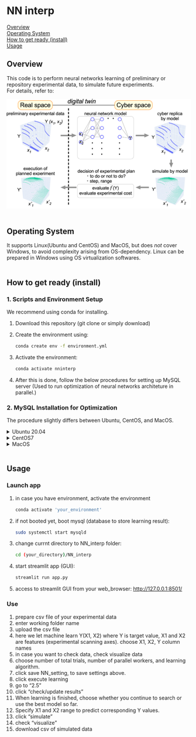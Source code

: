 # NN interp

[Overview](#overview)  
[Operating System](#operating-system)  
[How to get ready (install)](#how-to-get-ready-install)  
[Usage](#usage)  

## Overview
This code is to perform neural networks learning of preliminary or repository experimental data, to simulate future experiments.  
For details, refer to:

![gif](overview.gif)
<br />
<br />

## Operating System
It supports Linux(Ubuntu and CentOS) and MacOS, but does _not_ cover Windows, to avoid complexity arising from OS-dependency.  Linux can be prepared in Windows using OS virtualization softwares.
<br />
<br />

## How to get ready (install)

### 1. Scripts and Environment Setup
We recommend using conda for installing.
1. Download this repository (git clone or simply 
download)
2. Create the environment using:
	```bash
	conda create env -f environment.yml
	```

3. Activate the environment:
	```bash
	conda activate nninterp
	```
4. After this is done, follow the below procedures for setting up MySQL server (Used to run optimization of neural networks architeture in parallel.)




### 2. MySQL Installation for Optimization
The procedure slightly differs between Ubuntu, CentOS, and MacOS.


<details><summary>Ubuntu 20.04</summary><div>

#### Installation
1. update apt just in case  
	```bash
	sudo apt update
	```
2. check available package
	```bash
	apt-cache policy mysql-server
	```
	...suppose "8.0.22-0ubuntu0.20.04.2" is shown as candidate,
3. simulate installation
	```bash
	apt-get install -s mysql-client=8.0.22-0ubuntu0.20.04.2
	```
	```bash
	apt-get install -s mysql-community-server=8.0.22-0ubuntu0.20.04.2
	```
	```bash
	apt-get install -s mysql-server=8.0.22-0ubuntu0.20.04.2
	```
	if there is no error, let's install them
4. install
	```bash
	apt-get install mysql-client=8.0.22-0ubuntu0.20.04.2
	```
	```bash
	apt-get install mysql-community-server=8.0.22-0ubuntu0.20.04.2
	```
	```bash
	apt-get install mysql-server=8.0.22-0ubuntu0.20.04.2
	```
#### Setup
1. set password for root
	```bash
	sudo mysql-secure_installation
	```
	set your password
2. keep answering yes, until the script "mysql-secure_installation" ends
3. login to MySQL, using the password set above  
	```bash
	mysql -u root -p
	```
4. create a database, called “NN_interp”
	```bash
	mysql> CREATE DATABASE IF NOT EXISTS NN_interp;
	```
5. create user, username: nn_user_1, password:nn_user_1_P  
	```bash
	mysql> CREATE USER IF NOT EXISTS nn_user_1@localhost IDENTIFIED BY ‘nn_user_1_P’;
	```
6. allow user to modify only database named “NN_interp”
	```bash
	mysql> GRANT ALL PRIVILEGES ON NN_interp.* TO nn_user_1@localhost;
	```
7. release memory
	```bash
	mysql> FLUSH PRIVILEGES;
	```
8. exit mysql_console
	```bash
	mysql> exit;
	```
9. make a configuration file “.my.cnf” for mysql, where username etc is written at home folder.  Here we write password for user1 who is allowed to modify only NN_interp database.  From now on, config.ini will be referenced from executing app.py, and you do not need to enter password each time.  You can modify the setting to make things safer.

	- at your home directory:  
		```bash
		vi .my.cnf
		```
	[client]  
	user = nn_user_1  
	password = nn_user_1_P  

	- at NN_interp folder:  
	modify config.ini if you change username and password

10. confine the accessibility of those files to the current user only
	```bash
	chmod 600 .my.cnf
	chmod 600 NN_conf
	```

11. check if mysql is booted  
	```bash
	systemctl status mysqld
	```

    - in case it is not started:  
		```bash
		sudo systemctl start mysqld
		```  
    - in case you want to stop mysql:  
		```bash
		sudo systemctl stop mysql  
		```
</div></details>


<details><summary>CentOS7</summary><div> 

#### Installation
1. delete MariaDB, which is installed by default but may compete with MySQL  
	- make sure what MariaDB packages you have  
		```bash
		rpm -qa | grep aria
		```
	- remove MariDB-related things  
		```bash
		% yum remove mariadb-libs
		```
2.  enable access to repository for MySQL
	- download yum-repository, go to 
		http://dev.mysql.com/downloads/repo/yum/
		and choose RPM for “Red Hat Enterprise Linux 7”  
3. install the downloaded RPM  
	```bash
	yum localinstall   mysql80-community-release-el7-3.noarch.rpm
	```
4. install MySQL8.0  
	```bash
	yum install —enablerepo=mysql80-community mysql-community-server
	```

#### Setup
1. make sure the initial password for root  
	```bash
	cat /var/log/mysqld.log | grep password
	```
2. login to MySQL, using the initial password above  
	```bash
	mysql -u root -p
	```
3. change password in mysql_console (after logging in)
	```bash
	mysql> set password for root@localhost=‘new_password’;
	```
4. create a database, called “NN_interp”
	```bash
	mysql> CREATE DATABASE IF NOT EXISTS NN_interp;
	```
5. create user, username: nn_user_1, password:nn_user_1_P  
	```bash
	mysql> CREATE USER IF NOT EXISTS nn_user_1@localhost IDENTIFIED BY ‘nn_user_1_P’;
	```
6. allow user to modify only database named “NN_interp”
	```bash
	mysql> GRANT ALL PRIVILEGES ON NN_interp.* TO nn_user_1@localhost;
	```
7. release memory
	```bash
	mysql> FLUSH PRIVILEGES;
	```
8. exit mysql_console
	```bash
	mysql> exit;
	```
9. make a configuration file “.my.cnf” for mysql, where username etc is written at home folder.  Here we write password for user1 who is allowed to modify only NN_interp database.  From now on, config.ini will be referenced from executing app.py, and you do not need to enter password each time.  You can modify the setting to make things safer.

	- at your home directory:  
		```bash
		vi .my.cnf
		```
		[client]  
		user = nn_user_1  
		password = nn_user_1_P

	- at NN_interp folder:  
		modify config.ini if you change username and password

10. confine the accessibility of those files to the current user only
	```bash
	chmod 600 .my.cnf
	chmod 600 NN_conf
	```

11. check if mysql is booted  
	```bash
	systemctl status mysqld
	```

    - in case it is not started:  
		```bash
		sudo systemctl start mysqld
		```
    - in case you want to stop mysql:  
		```bash
		sudo systemctl stop mysql  
		```
</div></details>



<details><summary>MacOS</summary><div>

#### Installation
1. (In case it is not installed) install Homebrew, which helps installation of MySQL
	```bash
	/usr/bin/ruby -e "$(curl -fsSL https://raw.githubusercontent.com/Homebrew/install/master/install)"
	```
2. Install MySQL using Homebrew
	```bash
	brew install mysql@8.0
	```
3. set path for mysql
	```bash
	echo 'export PATH="/usr/local/opt/mysql@8.0/bin:$pATH"' >> ~/.bashrc
	```
	in case you are using other shell, modify ".bashrc" to corresponding one
4. set path for mysql
	```bash
	source ~/.bashrc
	```
	in case you are using other shell, modify ".bashrc" to corresponding one
#### Setup
1. set password for root
	% sudo mysql-secure_installation
	set your password
2. keep answering yes, until the script "mysql-secure_installation" ends
3. change password in mysql_console (after logging in)
	```bash
	mysql> set password for root@localhost=‘new_password’;
	```
4. create a database, called “NN_interp”
	```bash
	mysql> CREATE DATABASE IF NOT EXISTS NN_interp;
	```
5. create user, username: nn_user_1, password:nn_user_1_P  
	```bash
	mysql> CREATE USER IF NOT EXISTS nn_user_1@localhost IDENTIFIED BY ‘nn_user_1_P’;
	```
6. allow user to modify only database named “NN_interp”
	```bash
	mysql> GRANT ALL PRIVILEGES ON NN_interp.* TO nn_user_1@localhost;
	```
7. release memory
	```bash
	mysql> FLUSH PRIVILEGES;
	```
8. exit mysql_console
	```bash
	mysql> exit;
	```
9. make a configuration file “.my.cnf” for mysql, where username etc is written at home folder.  Here we write password for user1 who is allowed to modify only NN_interp database.  From now on, config.ini will be referenced from executing app.py, and you do not need to enter password each time.  You can modify the setting to make things safer.

	- at your home directory:  
		```bash
		vi .my.cnf
		```
		[client]  
		user = nn_user_1  
		password = nn_user_1_P

	- at NN_interp folder:  
		modify config.ini if you change username and password

10. confine the accessibility of those files to the current user only
	```bash
	chmod 600 .my.cnf
	chmod 600 NN_conf
	```

11. check if mysql is booted  
	```bash
	systemctl status mysqld
	```

    - in case it is not started:  
		```bash
		sudo systemctl start mysqld
		```
    - in case you want to stop mysql:  
		```bash
		sudo systemctl stop mysql  
		```

</div></details>




<br />


## Usage
### Launch app
  1. in case you have environment, activate the environment
		```bash
		conda activate 'your_environment'
		```
  2. if not booted yet, boot mysql (database to store learning result):
		```bash
		sudo systemctl start mysqld
		```
  3. change currnt directory to NN_interp folder:
		```bash
		cd (your_directory)/NN_interp
		```
  4. start streamlit app (GUI):
		```bash
		streamlit run app.py
		```
  5. access to streamlit GUI from your web_browser:
	http://127.0.0.1:8501/



### Use
  1. prepare csv file of your experimental data
  1. enter working folder name
  1. upload the csv file
  1. here we let machine learn Y(X1, X2)  where Y is target value, X1 and X2 are features (experimental scanning axes).  choose X1, X2, Y column names
  1. in case you want to check data, check visualize data
  2. choose number of total trials, number of parallel workers, and learning algorithm.
  2. click save NN_setting, to save settings above.
  2. click execute learning
  2. go to “2.5”
  2. click “check/update results”
  2.  When learning is finished, choose whether you continue to search or use the best model so far.
  3.  Specify X1 and X2 range to predict corresponding Y values.
  3.  click “simulate”
  3.  check “visualize”
  3.  download csv of simulated data


  




